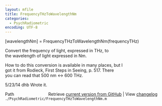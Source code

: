 ```yaml
---
layout: mfile
title: FrequencyTHzToWavelengthNm
categories:
  - PsychRadiometric
encoding: UTF-8
---
```


[wavelengthNm] = FrequencyTHzToWavelengthNm(frequencyTHz)  

Convert the frequency of light, expressed in THz, to  
the wavelength of light expressed in Nm.  

How to do this conversion is available in many places, but I  
got it from Rodieck, First Steps in Seeing, p. 517.  There  
you can read that 500 nm \<-\> 600 THz.  

5/23/14  dhb  Wrote it.  


<div class="code_header" style="text-align:right;">
  <span style="float:left;">Path&nbsp;&nbsp;</span> <span class="counter">Retrieve <a href=
  "https://raw.github.com/Psychtoolbox-3/Psychtoolbox-3/beta/./PsychRadiometric/FrequencyTHzToWavelengthNm.m">current version from GitHub</a> | View <a href=
  "https://github.com/Psychtoolbox-3/Psychtoolbox-3/commits/beta/./PsychRadiometric/FrequencyTHzToWavelengthNm.m">changelog</a></span>
</div>
<div class="code">
  <code>./PsychRadiometric/FrequencyTHzToWavelengthNm.m</code>
</div>

